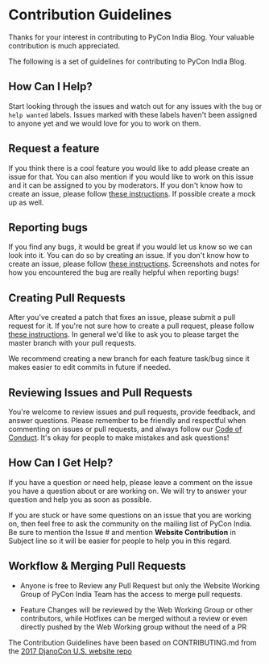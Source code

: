 # Contribution Guidelines

Thanks for your interest in contributing to PyCon India Blog. Your valuable contribution is much appreciated.

The following is a set of guidelines for contributing to PyCon India Blog.

## How Can I Help?

Start looking through the issues and watch out for any issues with the `bug` or `help wanted` labels. Issues marked with these labels haven't been assigned to anyone yet and we would love for you to work on them.

## Request a feature

If you think there is a cool feature you would like to add please create an issue for that. You can also mention if you would like to work on this issue and it can be assigned to you by moderators. If you don't know how to create an issue, please follow [these instructions](https://help.github.com/articles/creating-an-issue/). If possible create a mock up as well.

## Reporting bugs

If you find any bugs, it would be great if you would let us know so we can look into it. You can do so by creating an issue. If you don't know how to create an issue, please follow [these instructions](https://help.github.com/articles/creating-an-issue/). Screenshots and notes for how you encountered the bug are really helpful when reporting bugs!

## Creating Pull Requests

After you've created a patch that fixes an issue, please submit a pull request for it. If you're not sure how to create a pull request, please follow [these instructions](https://help.github.com/articles/creating-a-pull-request/). In general we'd like to ask you to please target the master branch with your pull requests.

We recommend creating a new branch for each feature task/bug since it makes easier to edit commits in future if needed.

## Reviewing Issues and Pull Requests

You're welcome to review issues and pull requests, provide feedback, and answer questions. Please remember to be friendly and respectful when commenting on issues or pull requests, and always follow our [Code of Conduct](https://in.pycon.org/2018/coc.html). It's okay for people to make mistakes and ask questions! 


## How Can I Get Help?

If you have a question or need help, please leave a comment on the issue you have a question about or are working on. We will try to answer your question and help you as soon as possible.

If you are stuck or have some questions on an issue that you are working on, then feel free to ask the community on the mailing list of PyCon India. Be sure to mention the Issue # and mention **Website Contribution** in Subject line so it will be easier for people to help you in this regard.

## Workflow & Merging Pull Requests
<!--
- We will be using master branch for development and gh-pages branch for viewing the website directly using github pages
- Reviews to Pull Request created can be requested by mentioning **@pythonindia/pycon-2018-team** in the Pull Request body or comments
-->
- Anyone is free to Review any Pull Request but only the Website Working Group of PyCon India Team has the access to merge pull requests.

- Feature Changes will be reviewed by the Web Working Group or other contributors, while Hotfixes can be merged without a review or even directly pushed by the Web Working group without the need of a PR



The Contribution Guidelines have been based on CONTRIBUTING.md from the [2017 DjanoCon U.S. website repo](https://github.com/djangocon/2017.djangocon.us) 
